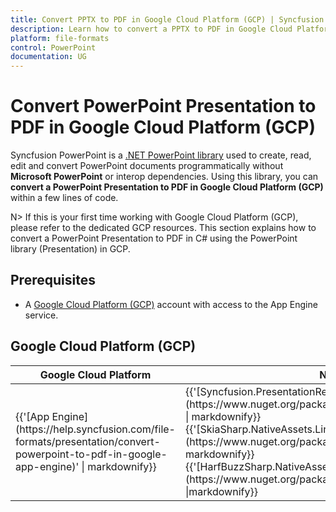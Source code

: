 ```yaml
--- 
title: Convert PPTX to PDF in Google Cloud Platform (GCP) | Syncfusion 
description: Learn how to convert a PPTX to PDF in Google Cloud Platform (GCP) using .NET PowerPoint library (Presentation) without Microsoft PowerPoint or interop dependencies. 
platform: file-formats 
control: PowerPoint 
documentation: UG 
--- 
```


# Convert PowerPoint Presentation to PDF in Google Cloud Platform (GCP)

Syncfusion PowerPoint is a [.NET PowerPoint library](https://www.syncfusion.com/document-processing/powerpoint-framework/net) used to create, read, edit and convert PowerPoint documents programmatically without **Microsoft PowerPoint** or interop dependencies. Using this library, you can **convert a PowerPoint Presentation to PDF in Google Cloud Platform (GCP)** within a few lines of code.

N> If this is your first time working with Google Cloud Platform (GCP), please refer to the dedicated GCP resources. This section explains how to convert a PowerPoint Presentation to PDF in C# using the PowerPoint library (Presentation) in GCP. 

## Prerequisites 

* A [Google Cloud Platform (GCP)](https://console.cloud.google.com/getting-started) account with access to the App Engine service.

## Google Cloud Platform (GCP)

<table>
<thead>
<tr>
<th>
Google Cloud Platform<br/></th><th>
NuGet package name<br/></th></tr></thead>
<tr>
<td>
{{'[App Engine](https://help.syncfusion.com/file-formats/presentation/convert-powerpoint-to-pdf-in-google-app-engine)' | markdownify}}<br/></td><td>
{{'[Syncfusion.PresentationRenderer.Net.Core](https://www.nuget.org/packages/Syncfusion.PresentationRenderer.Net.Core)' | markdownify}}<br/>
{{'[SkiaSharp.NativeAssets.Linux v2.88.6](https://www.nuget.org/packages/SkiaSharp.NativeAssets.Linux/2.88.6)' | markdownify}}<br/>{{'[HarfBuzzSharp.NativeAssets.Linux v7.3.0](https://www.nuget.org/packages/HarfBuzzSharp.NativeAssets.Linux/7.3.0)' |markdownify}} <br/></td></tr>
</table>
